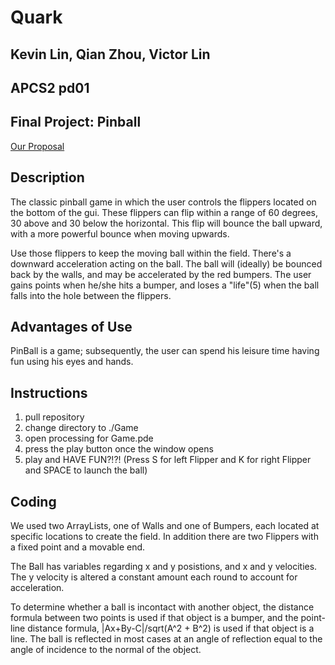# Quark

## Kevin Lin, Qian Zhou, Victor Lin
## APCS2 pd01
## Final Project: Pinball

[Our Proposal](Quark/docs/proposal.pdf)

## Description
<p>The classic pinball game in which the user controls the flippers located on the bottom of the gui. These flippers can flip within a range of 60 degrees, 30 above and 30 below the horizontal. This flip will bounce the ball upward, with a more powerful bounce when moving upwards.</p>
<p>Use those flippers to keep the moving ball within the field. There's a downward acceleration acting on the ball. The ball will (ideally) be bounced back by the walls, and may be accelerated by the red bumpers. The user gains points when he/she hits a bumper, and loses a "life"(5) when the ball falls into the hole between the flippers.</p>

## Advantages of Use
PinBall is a game; subsequently, the user can spend his leisure time having fun using his eyes and hands.

## Instructions
1) pull repository
2) change directory to ./Game
3) open processing for Game.pde
4) press the play button once the window opens
5) play and HAVE FUN?!?! (Press S for left Flipper and K for right Flipper and SPACE to launch the ball)

## Coding
<p>We used two ArrayLists, one of Walls and one of Bumpers, each located at specific locations to create the field. In addition there are two Flippers with a fixed point and a movable end. </p>
<p>The Ball has variables regarding x and y posistions, and x and y velocities. The y velocity is altered a constant amount each round to account for acceleration.</p>
<p>To determine whether a ball is incontact with another object, the distance formula between two points is used if that object is a bumper, and the point-line distance formula, |Ax+By-C|/sqrt(A^2 + B^2) is used if that object is a line. The ball is reflected in most cases at an angle of reflection equal to the angle of incidence to the normal of the object.</p>


